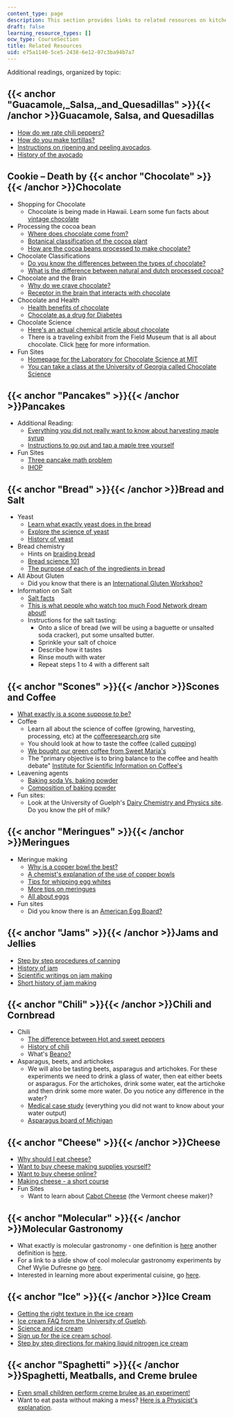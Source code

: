 ```yaml
---
content_type: page
description: This section provides links to related resources on kitchen chemistry.
draft: false
learning_resource_types: []
ocw_type: CourseSection
title: Related Resources
uid: e75a1140-5ce5-2438-6e12-07c3ba94b7a7
---
```

Additional readings, organized by topic:

## {{< anchor "Guacamole,_Salsa,_and_Quesadillas" >}}{{< /anchor >}}Guacamole, Salsa, and Quesadillas

- [How do we rate chili peppers?](https://en.wikipedia.org/wiki/Scoville_scale)
- [How do you make tortillas?](http://www.texascooking.com/features/sept98flourtortillas.htm)
- [Instructions on ripening and peeling avocados](https://loveonetoday.com/how-to/how-to-cut-slice-peel-pit-avocados/).
- [History of the avocado](https://www.avoseedo.com/a-brief-history-of-the-avocado/)

## Cookie – Death by {{< anchor "Chocolate" >}}{{< /anchor >}}Chocolate

- Shopping for Chocolate
    - Chocolate is being made in Hawaii. Learn some fun facts about [vintage chocolate](http://www.hawaiianchocolate.com/)
- Processing the cocoa bean
    - [Where does chocolate come from?](http://www.exploratorium.edu/exploring/exploring_chocolate/choc_2.html)
    - [Botanical classification of the cocoa plant](http://www.xocoatl.org/science.htm)
    - [How are the cocoa beans processed to make chocolate?](http://www.foodsci.uoguelph.ca/deicon/chocolate.gif)
- Chocolate Classifications
    - [Do you know the differences between the types of chocolate?](http://www.finecooking.com/articles/sorting-out-chocolate.aspx)
    - [What is the difference between natural and dutch processed cocoa?](http://www.joyofbaking.com/cocoa.html)
- Chocolate and the Brain
    - [Why do we crave chocolate?](http://www.exploratorium.edu/exploring/exploring_chocolate/choc_8.html)
    - [Receptor in the brain that interacts with chocolate](http://antoine.frostburg.edu/chem/senese/101/features/anandamide.shtml)
- Chocolate and Health
    - [Health benefits of chocolate](http://www.exploratorium.edu/exploring/exploring_chocolate/choc_7.html)
    - [Chocolate as a drug for Diabetes](https://www.diabetesselfmanagement.com/blog/chocolate-as-diabetes-medicine/#:~:text=A%20meta%2Danalysis%20of%20seven,consumption%E2%80%9D%20according%20to%20ABC%20News.)
- Chocolate Science
    - [Here's an actual chemical article about chocolate](http://pubs.acs.org/cen/whatstuff/stuff/7849sci5.html)
    - There is a traveling exhibit from the Field Museum that is all about chocolate. Click [here](http://archive.fieldmuseum.org/chocolate/about.html) for more information.
- Fun Sites
    - [Homepage for the Laboratory for Chocolate Science at MIT](http://web.mit.edu/chocolatiers/www/)
    - [You can take a class at the University of Georgia called Chocolate Science](https://news.uga.edu/chocolate-science/)

## {{< anchor "Pancakes" >}}{{< /anchor >}}Pancakes

- Additional Reading:
    - [Everything you did not really want to know about harvesting maple syrup](http://www.cookingforengineers.com/article/16/Maple-Syrup-Grades)
    - [Instructions to go out and tap a maple tree yourself](http://www.tapmytrees.com/)
- Fun Sites
    - [Three pancake math problem](http://www.cut-the-knot.org/pancakes.shtml)
    - [IHOP](http://www.ihop.com/)

## {{< anchor "Bread" >}}{{< /anchor >}}Bread and Salt

- Yeast
    - [Learn what exactly yeast does in the bread](http://web.archive.org/web/20080501001741/http://www.bluechipgroup.net/YeastBreadBakingTip.html) 
    - [Explore the science of yeast](http://www.exploreyeast.com/)
    - [History of yeast](http://www.dakotayeast.com/yeast_history.html)
- Bread chemistry
    - Hints on [braiding bread](http://www.goodcooking.com/braid.htm)
    - [Bread science 101](http://www.exploratorium.edu/cooking/bread/bread_science.html)
    - [The purpose of each of the ingredients in bread](http://www.breadworld.com/BakingIngredients.aspx)
- All About Gluten
    - Did you know that there is an [International Gluten Workshop?](http://cereals2018.cimmyt.org/13th-international-gluten-workshop/)
- Information on Salt
    - [Salt facts](http://www.cooksrecipes.com/tips/salt.html)
    - [This is what people who watch too much Food Network dream about!](http://www.saltworks.us/salt_info/si_gourmet_reference.asp)
    - Instructions for the salt tasting:
        - Onto a slice of bread (we will be using a baguette or unsalted soda cracker), put some unsalted butter.
        - Sprinkle your salt of choice
        - Describe how it tastes
        - Rinse mouth with water
        - Repeat steps 1 to 4 with a different salt

## {{< anchor "Scones" >}}{{< /anchor >}}Scones and Coffee

- [What exactly is a scone suppose to be?](http://chefdonmessina.blogspot.in/2010/02/just-what-exactly-is-scone.html)
- Coffee
    - Learn all about the science of coffee (growing, harvesting, processing, etc) at the [coffeeresearch.org](http://www.coffeeresearch.org/) site
    - You should look at how to taste the coffee (called [cupping](http://www.coffeeresearch.org/coffee/cupping.htm))
    - [We bought our green coffee from Sweet Maria's](http://www.sweetmarias.com/)
    - The "primary objective is to bring balance to the coffee and health debate" [Institute for Scientific Information on Coffee's](http://www.coffeeandhealth.org/about-us/)
- Leavening agents
    - [Baking soda Vs. baking powder](http://users.rcn.com/sue.interport/food/bakgsoda.html)
    - [Composition of baking powder](http://www.howstuffworks.com/baking-powder.htm)
- Fun sites:
    - Look at the University of Guelph's [Dairy Chemistry and Physics site](http://www.foodsci.uoguelph.ca/dairyedu/intro.html). Do you know the pH of milk?

## {{< anchor "Meringues" >}}{{< /anchor >}}Meringues

- Meringue making
    - [Why is a copper bowl the best?](http://www.abc.net.au/science/articles/2001/09/06/355781.htm?site=science/greatmomentsinscience)
    - [A chemist's explanation of the use of copper bowls](http://chemistry.about.com/od/howthingsworkfaqs/f/copperbowl.htm)
    - [Tips for whipping egg whites](http://www.ochef.com/223.htm)
    - [More tips on meringues](http://www.funandfoodcafe.com/2008/08/recipe-meringue-baking-perfect-tips.html)
    - [All about eggs](http://www.healthxchange.com.sg/healthyliving/DietandNutrition/Pages/All-About-Eggs.aspx)
- Fun sites
    - Did you know there is an [American Egg Board?](http://www.aeb.org/)

## {{< anchor "Jams" >}}{{< /anchor >}}Jams and Jellies

- [Step by step procedures of canning](https://www.midwestliving.com/food/step-by-step-guide-to-canning/)
- [History of jam](https://outonalimbonline.com/)
- [Scientific writings on jam making](http://www.exploratorium.edu/cooking/icooks/article_6-03.html)
- [Short history of jam making](https://life.spectator.co.uk/articles/jam-beautifully-preserved-history/)

## {{< anchor "Chili" >}}{{< /anchor >}}Chili and Cornbread

- Chili
    - [The difference between Hot and sweet peppers](https://laidbackgardener.wordpress.com/tag/difference-between-sweet-and-hot-peppers/)
    - [History of chili](http://whatscookingamerica.net/History/Chili/ChiliHistory.htm)
    - What's [Beano?](http://www.beanogas.com/)
- Asparagus, beets, and artichokes
    - We will also be tasting beets, asparagus and artichokes. For these experiments we need to drink a glass of water, then eat either beets or asparagus. For the artichokes, drink some water, eat the artichoke and then drink some more water. Do you notice any difference in the water?
    - [Medical case study](http://allergyadvisor.com/Educational/April03.htm) (everything you did not want to know about your water output)
    - [Asparagus board of Michigan](http://www.asparagus.org/)

## {{< anchor "Cheese" >}}{{< /anchor >}}Cheese

- [Why should I eat cheese?](http://www.nationaldairycouncil.org/healthandwellness/Pages/HealthandWellnessHome.aspx)
- [Want to buy cheese making supplies yourself?](http://www.cheesemaking.com/)
- [Want to buy cheese online?](http://www.cheesesupply.com.ipaddress.com/)
- [Making cheese - a short course](https://fankhauserblog.wordpress.com/)
- Fun Sites
    - Want to learn about [Cabot Cheese](http://www.cabotcheese.coop/) (the Vermont cheese maker)?

## {{< anchor "Molecular" >}}{{< /anchor >}}Molecular Gastronomy

- What exactly is molecular gastronomy - one definition is [here](http://www.cookingwithcolor.com/molecular_gastronomy.htm) another definition is [here](http://en.wikipedia.org/wiki/Molecular_gastronomy).
- For a link to a slide show of cool molecular gastronomy experiments by Chef Wylie Dufresne go [here](http://www.nytimes.com/slideshow/2007/11/05/science/20071106_FOOD_SLIDESHOW_index.html?ex=1195016400&en=6b92d76859790553&ei=5070&emc=eta3).
- Interested in learning more about experimental cuisine, go [here](http://experimentalcuisine.googlepages.com/).

## {{< anchor "Ice" >}}{{< /anchor >}}Ice Cream

- [Getting the right texture in the ice cream](http://www.foodsci.uoguelph.ca/dairyedu/icstructure.html)
- [Ice cream FAQ from the University of Guelph](http://www.foodsci.uoguelph.ca/dairyedu/icecream.html).
- [Science and ice cream](http://www.foodsci.uoguelph.ca/dairyedu/findsci.html)
- [Sign up for the ice cream school](http://www.foodsci.uoguelph.ca/dairyedu/iccourse.html).
- [Step by step directions for making liquid nitrogen ice cream](https://www.stevespanglerscience.com/lab/experiments/liquid-nitrogen-ice-cream/)

## {{< anchor "Spaghetti" >}}{{< /anchor >}}Spaghetti, Meatballs, and Creme brulee

- [Even small children perform creme brulee as an experiment!](http://old.post-gazette.com/food/20001116fuller5.asp)
- Want to eat pasta without making a mess? [Here is a Physicist's explanation](http://findarticles.com/p/articles/mi_m1590/is_4_58/ai_79967167/).